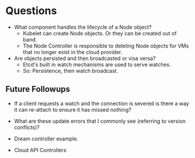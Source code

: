 # Questions

- What component handles the lifecycle of a Node object?
    - Kubelet can create Node objects. Or they can be created out of band.
    - The Node Controller is responsible to deleting Node objects for VMs that no longer exist in the cloud provider.
- Are objects persisted and then broadcasted or visa versa?
    - Etcd's built in watch mechanisms are used to serve watches.
    - So: Persistence, then watch broadcast.

## Future Followups

- If a client requests a watch and the connection is severed is there a way it can re-attach to ensure it has missed nothing?

- What are these update errors that I commonly see (referring to version conflicts)?

- Dream controller example.

- Cloud API Controllers


